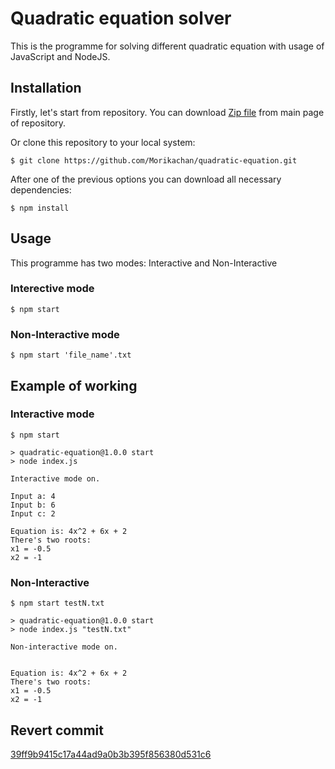 # Quadratic equation solver
This is the programme for solving different quadratic equation with usage of JavaScript and NodeJS.

## Installation
Firstly, let's start from repository.
You can download [Zip file](https://github.com/Morikachan/quadratic-equation/archive/refs/heads/main.zip) from main page of repository.

Or clone this repository to your local system:

```
$ git clone https://github.com/Morikachan/quadratic-equation.git
```

After one of the previous options you can download all necessary dependencies:

```
$ npm install
```

## Usage

This programme has two modes: Interactive and Non-Interactive

### Interective mode

```
$ npm start
```

### Non-Interactive mode

```
$ npm start 'file_name'.txt
```

## Example of working

### Interactive mode

```
$ npm start

> quadratic-equation@1.0.0 start
> node index.js

Interactive mode on.

Input a: 4
Input b: 6
Input c: 2

Equation is: 4x^2 + 6x + 2
There's two roots:
x1 = -0.5
x2 = -1

```

### Non-Interactive

```
$ npm start testN.txt

> quadratic-equation@1.0.0 start
> node index.js "testN.txt"

Non-interactive mode on.


Equation is: 4x^2 + 6x + 2
There's two roots:
x1 = -0.5
x2 = -1
```

## Revert commit
[39ff9b9415c17a44ad9a0b3b395f856380d531c6](https://github.com/Morikachan/quadratic-equation/commit/095f052f91b040a0c630837771c46391f71d5623)
